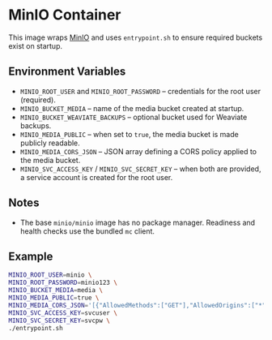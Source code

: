 # MinIO Container

This image wraps [MinIO](https://min.io/) and uses `entrypoint.sh` to ensure required buckets exist on startup.

## Environment Variables

- `MINIO_ROOT_USER` and `MINIO_ROOT_PASSWORD` – credentials for the root user (required).
- `MINIO_BUCKET_MEDIA` – name of the media bucket created at startup.
- `MINIO_BUCKET_WEAVIATE_BACKUPS` – optional bucket used for Weaviate backups.
- `MINIO_MEDIA_PUBLIC` – when set to `true`, the media bucket is made publicly readable.
- `MINIO_MEDIA_CORS_JSON` – JSON array defining a CORS policy applied to the media bucket.
- `MINIO_SVC_ACCESS_KEY` / `MINIO_SVC_SECRET_KEY` – when both are provided, a service account is created for the root user.

## Notes

- The base `minio/minio` image has no package manager. Readiness and health checks use the bundled `mc` client.

## Example

```bash
MINIO_ROOT_USER=minio \
MINIO_ROOT_PASSWORD=minio123 \
MINIO_BUCKET_MEDIA=media \
MINIO_MEDIA_PUBLIC=true \
MINIO_MEDIA_CORS_JSON='[{"AllowedMethods":["GET"],"AllowedOrigins":["*"]}]' \
MINIO_SVC_ACCESS_KEY=svcuser \
MINIO_SVC_SECRET_KEY=svcpw \
./entrypoint.sh
```
